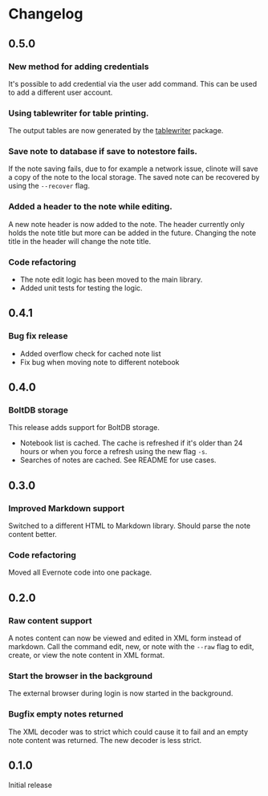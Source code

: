 # Changelog

## 0.5.0

### New method for adding credentials

It's possible to add credential via the user add command.
This can be used to add a different user account.

### Using tablewriter for table printing.

The output tables are now generated by the [tablewriter](https://github.com/olekukonko/tablewriter) package.

### Save note to database if save to notestore fails.

If the note saving fails, due to for example a network issue,
clinote will save a copy of the note to the local storage.
The saved note can be recovered by using the `--recover` flag.

### Added a header to the note while editing.

A new note header is now added to the note.
The header currently only holds the note title but more can be
added in the future. Changing the note title in the header will
change the note title.

### Code refactoring

* The note edit logic has been moved to the main library.
* Added unit tests for testing the logic.

## 0.4.1

### Bug fix release

* Added overflow check for cached note list
* Fix bug when moving note to different notebook

## 0.4.0

### BoltDB storage

This release adds support for BoltDB storage.

* Notebook list is cached. The cache is refreshed if it's older than 24 hours or when you force a refresh using the new flag `-s`.
* Searches of notes are cached. See README for use cases.

## 0.3.0

### Improved Markdown support

Switched to a different HTML to Markdown library. Should parse the note content better.

### Code refactoring

Moved all Evernote code into one package.

## 0.2.0

### Raw content support

A notes content can now be viewed and edited in XML form instead
of markdown. Call the command edit, new, or note with the `--raw`
flag to edit, create, or view the note content in XML format.

### Start the browser in the background

The external browser during login is now started in the background.

### Bugfix empty notes returned

The XML decoder was to strict which could cause it to fail and an
empty note content was returned. The new decoder is less strict.

## 0.1.0

Initial release

